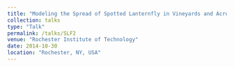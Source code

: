 ```yaml
---
title: "Modeling the Spread of Spotted Lanternfly in Vineyards and Across Multiple Scales"
collection: talks
type: "Talk"
permalink: /talks/SLF2
venue: "Rochester Institute of Technology"
date: 2014-10-30
location: "Rochester, NY, USA"
---
```

